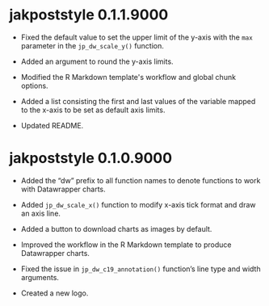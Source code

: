 # jakpoststyle 0.1.1.9000

* Fixed the default value to set the upper limit of the y-axis with the `max` parameter in the `jp_dw_scale_y()` function.

* Added an argument to round the y-axis limits.

* Modified the R Markdown template's workflow and global chunk options.

* Added a list consisting the first and last values of the variable mapped to the x-axis to be set as default axis limits.

* Updated README.


# jakpoststyle 0.1.0.9000

* Added the “dw” prefix to all function names to denote functions to work with Datawrapper charts.

* Added `jp_dw_scale_x()` function to modify x-axis tick format and draw an axis line.

* Added a button to download charts as images by default.

* Improved the workflow in the R Markdown template to produce Datawrapper charts.

* Fixed the issue in `jp_dw_c19_annotation()` function’s line type and width arguments.

* Created a new logo.
